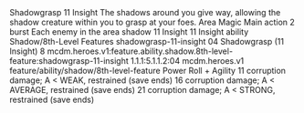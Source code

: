 <ability>
  <name>Shadowgrasp</name>
  <cost>11 Insight</cost>
  <flavor>The shadows around you give way, allowing the shadow creature within you to grasp at your foes.</flavor>
  <keywords>
    <keyword>Area</keyword>
    <keyword>Magic</keyword>
  </keywords>
  <type>Main action</type>
  <distance>2 burst</distance>
  <target>Each enemy in the area</target>
  <metadata>
    <class>shadow</class>
    <cost>11 Insight</cost>
    <cost_amount>11</cost_amount>
    <cost_resource>Insight</cost_resource>
    <feature_type>ability</feature_type>
    <file_dpath>Shadow/8th-Level Features</file_dpath>
    <item_id>shadowgrasp-11-insight</item_id>
    <item_index>04</item_index>
    <item_name>Shadowgrasp (11 Insight)</item_name>
    <level>8</level>
    <scc>mcdm.heroes.v1:feature.ability.shadow.8th-level-feature:shadowgrasp-11-insight</scc>
    <scdc>1.1.1:5.1.1.2:04</scdc>
    <source>mcdm.heroes.v1</source>
    <type>feature/ability/shadow/8th-level-feature</type>
  </metadata>
  <effects>
    <effect type="roll">
      <roll>Power Roll + Agility</roll>
      <t1>11 corruption damage; A &lt; WEAK, restrained (save ends)</t1>
      <t2>16 corruption damage; A &lt; AVERAGE, restrained (save ends)</t2>
      <t3>21 corruption damage; A &lt; STRONG, restrained (save ends)</t3>
    </effect>
  </effects>
</ability>
